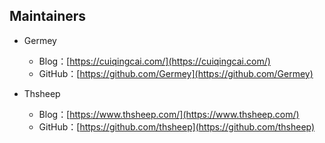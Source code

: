 ## Maintainers

* Germey
  * Blog：[https://cuiqingcai.com/](https://cuiqingcai.com/)
  * GitHub：[https://github.com/Germey](https://github.com/Germey)

* Thsheep
  * Blog：[https://www.thsheep.com/](https://www.thsheep.com/)
  * GitHub：[https://github.com/thsheep](https://github.com/thsheep)

